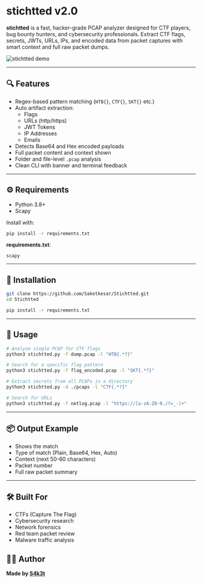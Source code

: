 # stichtted v2.0

**stichtted** is a fast, hacker-grade PCAP analyzer designed for CTF players, bug bounty hunters, and cybersecurity professionals. Extract CTF flags, secrets, JWTs, URLs, IPs, and encoded data from packet captures with smart context and full raw packet dumps.

![stichtted demo](https://iili.io/FIFKR4I.png)

---

## 🔍 Features

- Regex-based pattern matching (`HTB{}`, `CTF{}`, `SKT{}` etc.)
- Auto artifact extraction:
  - Flags
  - URLs (http/https)
  - JWT Tokens
  - IP Addresses
  - Emails
- Detects Base64 and Hex encoded payloads
- Full packet content and context shown
- Folder and file-level `.pcap` analysis
- Clean CLI with banner and terminal feedback

---

## ⚙ Requirements

- Python 3.8+
- Scapy

Install with:

```bash
pip install -r requirements.txt
```

**requirements.txt**:
```
scapy
```

---

## 🚀 Installation

```bash
git clone https://github.com/Saketkesar/Stichtted.git
cd Stichtted

pip install -r requirements.txt
```

---

## 🔧 Usage

```bash
# Analyze single PCAP for CTF flags
python3 stichtted.py -f dump.pcap -l "HTB{.*?}"

# Search for a specific flag pattern
python3 stichtted.py -f flag_encoded.pcap -l "SKT{.*?}"

# Extract secrets from all PCAPs in a directory
python3 stichtted.py -d ./pcaps -l "CTF{.*?}"

# Search for URLs
python3 stichtted.py -f netlog.pcap -l "https://[a-zA-Z0-9./?=_-]+"
```

---

## 📦 Output Example

- Shows the match
- Type of match (Plain, Base64, Hex, Auto)
- Context (next 50-60 characters)
- Packet number
- Full raw packet summary

---

## 🛠 Built For

- CTFs (Capture The Flag)
- Cybersecurity research
- Network forensics
- Red team packet review
- Malware traffic analysis


## 👨‍💻 Author

**Made by [S4k3t](https://github.com/Saketkesar/)**  
